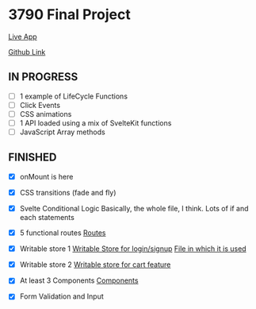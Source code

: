 # 3790 Final Project

[Live App](https://final-project-svelte-class.vercel.app)

[Github Link](https://github.com/brandonpretelt/final-project-3790)

## IN PROGRESS

- [ ] 1 example of LifeCycle Functions
- [ ] Click Events
- [ ] CSS animations
- [ ] 1 API loaded using a mix of SvelteKit functions
- [ ] JavaScript Array methods

## FINISHED

- [x] onMount is here

- [x] CSS transitions (fade and fly)

- [x] Svelte Conditional Logic
      Basically, the whole file, I think. Lots of if and each statements
- [x] 5 functional routes
      [Routes](https://github.com/brandonpretelt/final-project-3790/tree/main/src/routes)
- [x] Writable store 1
      [Writable Store for login/signup](https://github.com/brandonpretelt/final-project-3790/blob/main/src/lib/stores/users.js)
      [File in which it is used](https://github.com/brandonpretelt/final-project-3790/blob/ce52d92ffd95b3aef36dbc8ff8ced8a130b52ab3/src/lib/components/Header.svelte#L3)
- [x] Writable store 2
      [Writable store for cart feature](#)

- [x] At least 3 Components
      [Components](https://github.com/brandonpretelt/final-project-3790/tree/main/src/lib/components)
- [x] Form Validation and Input
